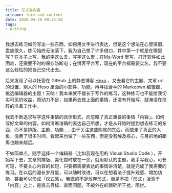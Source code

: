 ```yaml
---
title: 形式与内容
urlname: form-and-content
date: 2020-04-20 09:36:58
tags:
- Writing
---
```


我想去练习如何写出一些东西，如何用文字进行表达，但是这个想法在心里徘徊、盘旋很久，练习始终无法落下。我为自己想了许多借口，其中第一个就是在哪里写？在本子上写，我的字这么丑，写字这么累；在Ms-Word 里写，打开软件如此困难，还需要不时的保存防断电；在博客平台写，现在的平台都需要实名，我不要这么轻松的把自己交代出去。

后来发现了可以托管在 GitHub 上的静态博客 [Hexo](https://hexo.io/) ，又去看它的主题、文章 url 的设置、别人的 Hexo 里面的小部件、功能。再寻找合手的 Markdown 编辑器，挑选编辑器的主题！天呐！我本来就不擅长于写作的练习，这种练习也不能给我切实可见的收益，原动力不足，如果再去做上面的事情，还没有开始写，就淹没在琐碎的准备工作中。

我去不断追求写字这件事情的具体形式，而忽略了真正重要的事情「内容」。如何写好文章的内容，如何清晰准确的表达自己所想，才是从开始时提到想去练习的东西，而不是排版、主题、功能……由于关注这些附属的东西，而放走了真正的大鱼，浪费了很多时间，看起来也做了一些东西，但是没有触及核心，与目的地的距离也越来越远。

不如简单点，随手选择一个编辑器（比如我现在用的 Visual Studio Code ），开始写下去，文章的排版、美化暂时放在一旁，就用默认的主题，我手写我心，可长可短，不要关心内容的长短，只要把需要表达的事情讲清楚，就是完成了我需要的练习。在以后的漫长岁月里，可以随时改进，可以在想着法子提升观感、增加功能，甚至可以形成「仪式感」。我做的不是放弃形式，而是不把「形式」凌驾于「内容」之上，是直击目标、直面问题，不被外在的琐碎所干扰、阻拦。
